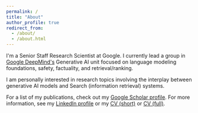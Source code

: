 ```yaml
---
permalink: /
title: "About"
author_profile: true
redirect_from: 
  - /about/
  - /about.html
---
```


I'm a Senior Staff Research Scientist at Google. I currently lead a group
in [Google DeepMind's](https://deepmind.google/) Generative AI unit focused on language modeling
foundations, safety, factuality, and retrieval/ranking.

I am personally interested in research topics involving the interplay between
generative AI models and Search (information retrieval) systems.

For a list of my publications, check out my [Google Scholar profile](https://scholar.google.com/citations?user=bmXpOd8AAAAJ&hl=en).
For more information, see my [LinkedIn profile](https://www.linkedin.com/in/donmetzler) or my [CV (short)](files/metzler-resume.pdf)
or [CV (full)](files/metzler-cv.pdf).